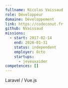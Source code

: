 ```yaml
---
fullname: Nicolas Vaissaud
role: Développeur
domaine: Développement
link: https://codeconut.fr
github: NVaissaud
missions:
  - start: 2017-02-14
    end: 2026-01-31
    status: independent
    employer: Octo
    startups:
      - jeveuxaider
competences: []
---
```

Laravel / Vue.js